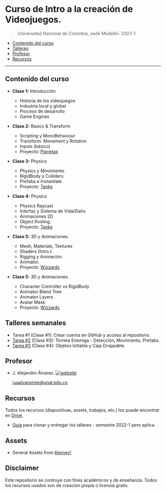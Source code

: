 # Curso de Intro a la creación de Videojuegos.
> Universidad Nacional de Colombia, sede Medellín. 2023-1


- [Contenido del curso](#contenido-del-curso)
- [Talleres](#talleres-semanales)
- [Profesor](#profesor)
- [Recursos](#recursos)

---

## Contenido del curso
- **Clase 1:** Introducción 
	- Historia de los videojuegos
	- Industria local y global
	- Proceso de desarrollo
	- Game Engines

- **Clase 2:** Basics & Transform 
	- Scripting y MonoBehaviour
	- Transform: Movement y Rotation
	- Inputs (básico)
	- Proyecto: [Planetas](https://github.com/UNAL-Curso-IntroVideojuegos/intro-videogames-2023-1/tree/main/intro-basics-2023-1#clase-2)

- **Clase 3:** Physics
	- Physics y Movimiento
	- RigidBody y Colliders
	- Prefabs e Instantiate
	- Proyecto: [Tanks](https://github.com/UNAL-Curso-IntroVideojuegos/intro-videogames-2023-1/tree/main/intro-basics-2023-1#clase-3)

- **Clase 4:** Physics
	- Physics Raycast
	- Interfaz y Sistema de Vida/Daño
	- Animaciones 2D
	- Object Pooling.
	- Proyecto: [Tanks](https://github.com/UNAL-Curso-IntroVideojuegos/intro-videogames-2023-1/tree/main/intro-basics-2023-1#clase-4)

- **Clase 5:** 3D y Animaciones.
	- Mesh, Materials, Textures
	- Shaders (Intro.)
	- Rigging y Animación.
	- Animator.
	- Proyecto: [Wizzards](https://github.com/UNAL-Curso-IntroVideojuegos/intro-videogames-2023-1/tree/main/intro-3d-2023-1#clase-5)

- **Clase 5:** 3D y Animaciones.
	- Character Controller vs RigidBody
	- Animator Blend Tree
	- Animator Layers
	- Avatar Mask
	- Proyecto: [Wizzards](https://github.com/UNAL-Curso-IntroVideojuegos/intro-videogames-2023-1/tree/main/intro-3d-2023-1#clase-6)


## Talleres semanales
- Tarea #1 (Clase #1): Crear cuenta en GitHub y acceso al repositorio.
- [Tarea #2](./Taller/Taller-2#taller-2/) (Clase #3): Torreta Enemiga - Detección, Movimiento, Prefabs.
- [Tarea #3](./Taller/Taller-3#taller-3/) (Clase #4): Objetos lottable y Caja Droppable.

## Profesor
- J. Alejandro Álvarez. [![website](https://img.shields.io/badge/Website-46a2f1.svg?&style=flat-square&logo=Google-Chrome&logoColor=white&link=http://www.alejoalvarez.me/)](http://www.alejoalvarez.me/)
  
  juaalvarezme@unal.edu.co
  

## Recursos
Todos los recursos (diapositivas, assets, trabajos, etc.) los puede encontrar en [Drive](https://drive.google.com/drive/u/2/folders/1yHNvKn3HkLmO19o1FgcFoLtH1D1WniuA).

- [Guía](https://youtu.be/xh_1Oyn83no) para clonar y entregar los talleres - semestre 2022-1 pero aplica.

## Assets
- Several Assets from [Kenney!](https://www.kenney.nl/assets).

## Disclaimer
Este repositorio se contruye con fines académicos y de enseñanza. 
Todos los recursos usados son de creación propia o licensia gratis.